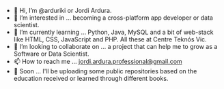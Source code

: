 - 👋 Hi, I’m @arduriki or Jordi Ardura.
- 👀 I’m interested in ... becoming a cross-platform app developer or data scientist.
- 🌱 I’m currently learning ... Python, Java, MySQL and a bit of web-stack like HTML, CSS, JavaScript and PHP. All these at Centre Teknós Vic.
- 💞️ I’m looking to collaborate on ... a project that can help me to grow as a Software or Data Scientist.
- 📫 How to reach me ... jordi.ardura.professional@gmail.com
- 💼 Soon ... I'll be uploading some public repositories based on the education received or learned through different books.

<!---
arduriki/arduriki is a ✨ special ✨ repository because its `README.md` (this file) appears on your GitHub profile.
You can click the Preview link to take a look at your changes.
--->
